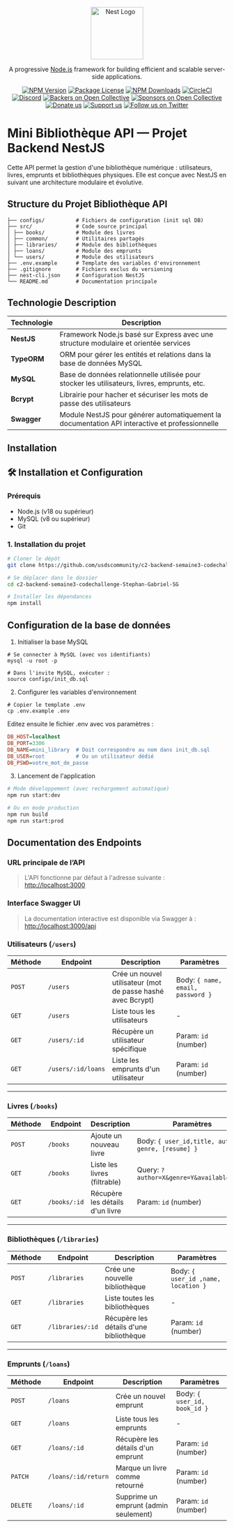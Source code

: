 <p align="center">
  <a href="http://nestjs.com/" target="blank"><img src="https://nestjs.com/img/logo-small.svg" width="120" alt="Nest Logo" /></a>
</p>

[circleci-image]: https://img.shields.io/circleci/build/github/nestjs/nest/master?token=abc123def456
[circleci-url]: https://circleci.com/gh/nestjs/nest

  <p align="center">A progressive <a href="http://nodejs.org" target="_blank">Node.js</a> framework for building efficient and scalable server-side applications.</p>
    <p align="center">
<a href="https://www.npmjs.com/~nestjscore" target="_blank"><img src="https://img.shields.io/npm/v/@nestjs/core.svg" alt="NPM Version" /></a>
<a href="https://www.npmjs.com/~nestjscore" target="_blank"><img src="https://img.shields.io/npm/l/@nestjs/core.svg" alt="Package License" /></a>
<a href="https://www.npmjs.com/~nestjscore" target="_blank"><img src="https://img.shields.io/npm/dm/@nestjs/common.svg" alt="NPM Downloads" /></a>
<a href="https://circleci.com/gh/nestjs/nest" target="_blank"><img src="https://img.shields.io/circleci/build/github/nestjs/nest/master" alt="CircleCI" /></a>
<a href="https://discord.gg/G7Qnnhy" target="_blank"><img src="https://img.shields.io/badge/discord-online-brightgreen.svg" alt="Discord"/></a>
<a href="https://opencollective.com/nest#backer" target="_blank"><img src="https://opencollective.com/nest/backers/badge.svg" alt="Backers on Open Collective" /></a>
<a href="https://opencollective.com/nest#sponsor" target="_blank"><img src="https://opencollective.com/nest/sponsors/badge.svg" alt="Sponsors on Open Collective" /></a>
  <a href="https://paypal.me/kamilmysliwiec" target="_blank"><img src="https://img.shields.io/badge/Donate-PayPal-ff3f59.svg" alt="Donate us"/></a>
    <a href="https://opencollective.com/nest#sponsor"  target="_blank"><img src="https://img.shields.io/badge/Support%20us-Open%20Collective-41B883.svg" alt="Support us"></a>
  <a href="https://twitter.com/nestframework" target="_blank"><img src="https://img.shields.io/twitter/follow/nestframework.svg?style=social&label=Follow" alt="Follow us on Twitter"></a>
</p>
  <!--[![Backers on Open Collective](https://opencollective.com/nest/backers/badge.svg)](https://opencollective.com/nest#backer)
  [![Sponsors on Open Collective](https://opencollective.com/nest/sponsors/badge.svg)](https://opencollective.com/nest#sponsor)-->

# Mini Bibliothèque API — Projet Backend NestJS

Cette API permet la gestion d'une bibliothèque numérique : utilisateurs, livres, emprunts et bibliothèques physiques. Elle est conçue avec NestJS en suivant une architecture modulaire et évolutive.

## Structure du Projet Bibliothèque API

```bash.
├── configs/          # Fichiers de configuration (init sql DB)
├── src/              # Code source principal
│ ├── books/          # Module des livres
│ ├── common/         # Utilitaires partagés
│ ├── libraries/      # Module des bibliothèques
│ ├── loans/          # Module des emprunts
│ └── users/          # Module des utilisateurs
├── .env.example      # Template des variables d'environnement
├── .gitignore        # Fichiers exclus du versioning
├── nest-cli.json     # Configuration NestJS
└── README.md         # Documentation principale
```

## Technologie Description

| Technologie | Description                                                                                    |
| ----------- | ---------------------------------------------------------------------------------------------- |
| **NestJS**  | Framework Node.js basé sur Express avec une structure modulaire et orientée services           |
| **TypeORM** | ORM pour gérer les entités et relations dans la base de données MySQL                          |
| **MySQL**   | Base de données relationnelle utilisée pour stocker les utilisateurs, livres, emprunts, etc.   |
| **Bcrypt**  | Librairie pour hacher et sécuriser les mots de passe des utilisateurs                          |
| **Swagger** | Module NestJS pour générer automatiquement la documentation API interactive et professionnelle |

## Installation

## 🛠 Installation et Configuration

### Prérequis

- Node.js (v18 ou supérieur)
- MySQL (v8 ou supérieur)
- Git

### 1. Installation du projet

```bash
# Cloner le dépôt
git clone https://github.com/usdscommunity/c2-backend-semaine3-codechallenge-Stephan-Gabriel-SG.git

# Se déplacer dans le dossier
cd c2-backend-semaine3-codechallenge-Stephan-Gabriel-SG

# Installer les dépendances
npm install
```

## Configuration de la base de données

1. Initialiser la base MySQL

```shell
# Se connecter à MySQL (avec vos identifiants)
mysql -u root -p

# Dans l'invite MySQL, exécuter :
source configs/init_db.sql
```

2. Configurer les variables d'environnement

```shell
# Copier le template .env
cp .env.example .env
```

Editez ensuite le fichier .env avec vos paramètres :

```ini
DB_HOST=localhost
DB_PORT=3306
DB_NAME=mini_library  # Doit correspondre au nom dans init_db.sql
DB_USER=root          # Ou un utilisateur dédié
DB_PSWD=votre_mot_de_passe
```

3. Lancement de l'application

```bash
# Mode développement (avec rechargement automatique)
npm run start:dev

# Ou en mode production
npm run build
npm run start:prod
```

## Documentation des Endpoints

### URL principale de l’API

> L'API fonctionne par défaut à l'adresse suivante :
> [http://localhost:3000](http://localhost:3000)

### Interface Swagger UI

> La documentation interactive est disponible via Swagger à :
> [http://localhost:3000/api](http://localhost:3000/api)

### Utilisateurs (`/users`)

| Méthode | Endpoint           | Description                                                 | Paramètres                        |
| ------- | ------------------ | ----------------------------------------------------------- | --------------------------------- |
| `POST`  | `/users`           | Crée un nouvel utilisateur (mot de passe hashé avec Bcrypt) | Body: `{ name, email, password }` |
| `GET`   | `/users`           | Liste tous les utilisateurs                                 | -                                 |
| `GET`   | `/users/:id`       | Récupère un utilisateur spécifique                          | Param: `id` (number)              |
| `GET`   | `/users/:id/loans` | Liste les emprunts d'un utilisateur                         | Param: `id` (number)              |

---

### Livres (`/books`)

| Méthode | Endpoint     | Description                     | Paramètres                                         |
| ------- | ------------ | ------------------------------- | -------------------------------------------------- |
| `POST`  | `/books`     | Ajoute un nouveau livre         | Body: `{ user_id,title, author, genre, [resume] }` |
| `GET`   | `/books`     | Liste les livres (filtrable)    | Query: `?author=X&genre=Y&available=true`          |
| `GET`   | `/books/:id` | Récupère les détails d'un livre | Param: `id` (number)                               |

---

### Bibliothèques (`/libraries`)

| Méthode | Endpoint         | Description                             | Paramètres                          |
| ------- | ---------------- | --------------------------------------- | ----------------------------------- |
| `POST`  | `/libraries`     | Crée une nouvelle bibliothèque          | Body: `{ user_id ,name, location }` |
| `GET`   | `/libraries`     | Liste toutes les bibliothèques          | -                                   |
| `GET`   | `/libraries/:id` | Récupère les détails d'une bibliothèque | Param: `id` (number)                |

---

### Emprunts (`/loans`)

| Méthode  | Endpoint            | Description                           | Paramètres                   |
| -------- | ------------------- | ------------------------------------- | ---------------------------- |
| `POST`   | `/loans`            | Crée un nouvel emprunt                | Body: `{ user_id, book_id }` |
| `GET`    | `/loans`            | Liste tous les emprunts               | -                            |
| `GET`    | `/loans/:id`        | Récupère les détails d'un emprunt     | Param: `id` (number)         |
| `PATCH`  | `/loans/:id/return` | Marque un livre comme retourné        | Param: `id` (number)         |
| `DELETE` | `/loans/:id`        | Supprime un emprunt (admin seulement) | Param: `id` (number)         |
